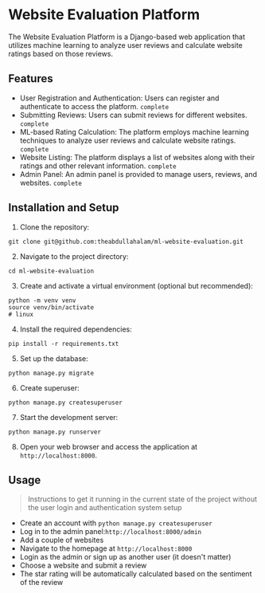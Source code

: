 # Website Evaluation Platform

The Website Evaluation Platform is a Django-based web application that utilizes machine learning to analyze user reviews and calculate website ratings based on those reviews. 

## Features
- User Registration and Authentication: Users can register and authenticate to access the platform. `complete`
- Submitting Reviews: Users can submit reviews for different websites. `complete`
- ML-based Rating Calculation: The platform employs machine learning techniques to analyze user reviews and calculate website ratings. `complete`
- Website Listing: The platform displays a list of websites along with their ratings and other relevant information. `complete`
- Admin Panel: An admin panel is provided to manage users, reviews, and websites. `complete`

## Installation and Setup
1. Clone the repository:

```shell
git clone git@github.com:theabdullahalam/ml-website-evaluation.git
```

2. Navigate to the project directory:
```shell
cd ml-website-evaluation
```

3. Create and activate a virtual environment (optional but recommended):
```shell
python -m venv venv
source venv/bin/activate
# linux
```

4. Install the required dependencies:
```shell
pip install -r requirements.txt
```

5. Set up the database:
```shell
python manage.py migrate
```

6. Create superuser:
```shell
python manage.py createsuperuser
```

7. Start the development server:
```shell
python manage.py runserver
```

8. Open your web browser and access the application at `http://localhost:8000`.

## Usage
> Instructions to get it running in the current state of the project without the user login and authentication system setup

- Create an account with `python manage.py createsuperuser`
- Log in to the admin panel:`http://localhost:8000/admin`
- Add a couple of websites
- Navigate to the homepage at `http://localhost:8000`
- Login as the admin or sign up as another user (it doesn't matter)
- Choose a website and submit a review
- The star rating will be automatically calculated based on the sentiment of the review
